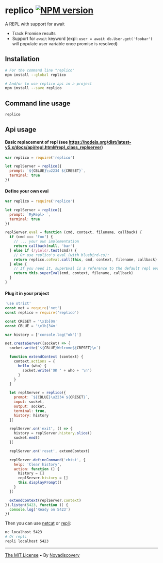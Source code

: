 # replico [![NPM version](https://badge-me.herokuapp.com/api/npm/replico.png)](http://badges.enytc.com/for/npm/replico)

A REPL with support for await

- Track Promise results
- Support for `await` keyword (expl: `user = await db.User.get('foobar')` will populate user variable once promise is resolved)

## Installation

```sh
# For the command line "replico"
npm install --global replico

# And/or to use replico api in a project
npm install --save replico
```


## Command line usage

```sh
replico
```

## Api usage

#### Basic replacement of repl (see https://nodejs.org/dist/latest-v5.x/docs/api/repl.html#repl_class_replserver)
```javascript
var replico = require('replico')

let replServer = replico({
  prompt: `${CBLUE}\u2234 ${CRESET}`,
  terminal: true
})
```

#### Define your own eval

```javascript
var replico = require('replico')

let replServer = replico({
  prompt: `MyRepl> `,
  terminal: true
})

replServer.eval = function (cmd, context, filename, callback) {
  if (cmd === 'foo') {
    // ... your own implementation
    return callback(null, 'bar')
  } else if (/yield/.test(cmd)) {
    // Or use replico's eval (with bluebird-co):
    return replico.coEval.call(this, cmd, context, filename, callback)
  } else {
    // If you need it, superEval is a reference to the default repl eval
    return this.superEval(cmd, context, filename, callback)
  }
}
```


#### Plug it in your project

```javascript
'use strict'
const net = require('net')
const replico = require('replico')

const CRESET = '\x1b[0m'
const CBLUE = '\x1b[34m'

var history = ['console.log("ok")']

net.createServer((socket) => {
  socket.write(`${CBLUE}Welcome${CRESET}\n`)

  function extendContext (context) {
    context.actions = {
      hello (who) {
        socket.write('OK ' + who + '\n')
      }
    }
  }

  let replServer = replico({
    prompt: `${CBLUE}\u2234 ${CRESET}`,
    input: socket,
    output: socket,
    terminal: true,
    history: history
  })

  replServer.on('exit', () => {
    history = replServer.history.slice()
    socket.end()
  })

  replServer.on('reset', extendContext)

  replServer.defineCommand('chist', {
    help: 'Clear history',
    action: function () {
      history = []
      replServer.history = []
      this.displayPrompt()
    }
  })

  extendContext(replServer.context)
}).listen(5423, function () {
  console.log('Ready on 5423')
})

```

Then you can use [netcat](https://en.wikipedia.org/wiki/Netcat) or [repli](https://www.npmjs.com/package/repli):

```sh
nc localhost 5423
# Or repli
repli localhost 5423
```



---

[The MIT License](./LICENSE) • By [Novadiscovery](http://www.novadiscovery.com/)
